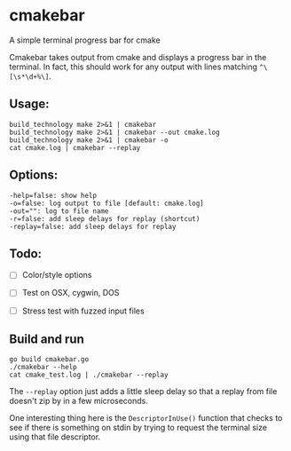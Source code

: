 cmakebar
========

A simple terminal progress bar for cmake

Cmakebar takes output from cmake and displays a progress bar in the terminal.
In fact, this should work for any output with lines matching `^\[\s*\d+%\]`.

## Usage:

    build_technology make 2>&1 | cmakebar
    build_technology make 2>&1 | cmakebar --out cmake.log
    build_technology make 2>&1 | cmakebar -o
    cat cmake.log | cmakebar --replay

## Options:
    
    -help=false: show help
    -o=false: log output to file [default: cmake.log]
    -out="": log to file name
    -r=false: add sleep delays for replay (shortcut)
    -replay=false: add sleep delays for replay

## Todo:
- [ ] Color/style options
- [ ] Test on OSX, cygwin, DOS
- [ ] Stress test with fuzzed input files


## Build and run

```
go build cmakebar.go
./cmakebar --help
cat cmake_test.log | ./cmakebar --replay
```

The `--replay` option just adds a little sleep delay so that
a replay from file doesn't zip by in a few microseconds.

One interesting thing here is the `DescriptorInUse()` function
that checks to see if there is something on stdin by trying to
request the terminal size using that file descriptor.



